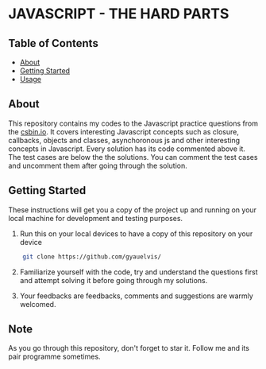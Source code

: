 # JAVASCRIPT - THE HARD PARTS

## Table of Contents

- [About](#about)
- [Getting Started](#getting_started)
- [Usage](#usage)

## About <a name = "about"></a>

This repository contains my codes to the Javascript practice questions from the <a href="http://csbin.io">csbin.io</a>. It covers interesting Javascript concepts such as closure, callbacks, objects and classes, asynchoronous js and other interesting concepts in Javascript.
Every solution has its code commented above it. The test cases are below the the solutions. You can comment the test cases and uncomment them after going through the solution.

## Getting Started <a name = "getting_started"></a>

These instructions will get you a copy of the project up and running on your local machine for development and testing purposes.

1. Run this on your local devices to have a copy of this repository on your device

```bash
    git clone https://github.com/gyauelvis/
```

2. Familiarize yourself with the code, try and understand the questions first and attempt solving it before going through my solutions.

3. Your feedbacks are feedbacks, comments and suggestions are warmly welcomed.

## Note <a name = "usage"></a>

As you go through this repository, don't forget to star it. Follow me and its pair programme sometimes.
